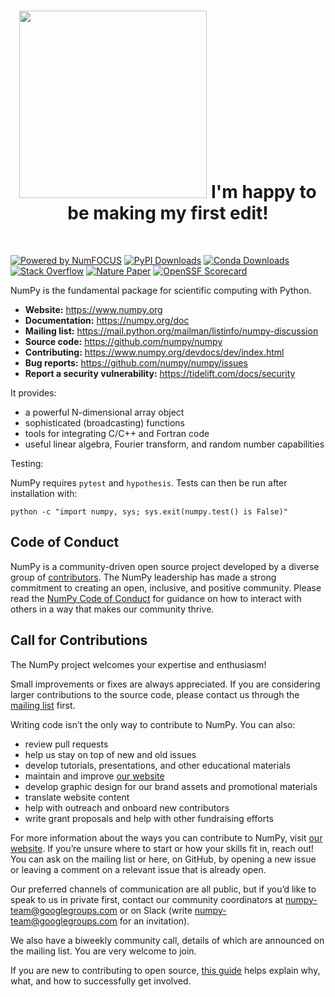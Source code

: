 <h1 align="center">
<img src="https://raw.githubusercontent.com/numpy/numpy/main/branding/logo/primary/numpylogo.svg" width="300">
    I'm happy to be making my first edit!
</h1><br>


[![Powered by NumFOCUS](https://img.shields.io/badge/powered%20by-NumFOCUS-orange.svg?style=flat&colorA=E1523D&colorB=007D8A)](
https://numfocus.org)
[![PyPI Downloads](https://img.shields.io/pypi/dm/numpy.svg?label=PyPI%20downloads)](
https://pypi.org/project/numpy/)
[![Conda Downloads](https://img.shields.io/conda/dn/conda-forge/numpy.svg?label=Conda%20downloads)](
https://anaconda.org/conda-forge/numpy)
[![Stack Overflow](https://img.shields.io/badge/stackoverflow-Ask%20questions-blue.svg)](
https://stackoverflow.com/questions/tagged/numpy)
[![Nature Paper](https://img.shields.io/badge/DOI-10.1038%2Fs41586--020--2649--2-blue)](
https://doi.org/10.1038/s41586-020-2649-2)
[![OpenSSF Scorecard](https://api.securityscorecards.dev/projects/github.com/numpy/numpy/badge)](https://securityscorecards.dev/viewer/?uri=github.com/numpy/numpy)


NumPy is the fundamental package for scientific computing with Python.

- **Website:** https://www.numpy.org
- **Documentation:** https://numpy.org/doc
- **Mailing list:** https://mail.python.org/mailman/listinfo/numpy-discussion
- **Source code:** https://github.com/numpy/numpy
- **Contributing:** https://www.numpy.org/devdocs/dev/index.html
- **Bug reports:** https://github.com/numpy/numpy/issues
- **Report a security vulnerability:** https://tidelift.com/docs/security

It provides:

- a powerful N-dimensional array object
- sophisticated (broadcasting) functions
- tools for integrating C/C++ and Fortran code
- useful linear algebra, Fourier transform, and random number capabilities

Testing:

NumPy requires `pytest` and `hypothesis`.  Tests can then be run after installation with:

    python -c "import numpy, sys; sys.exit(numpy.test() is False)"

Code of Conduct
----------------------

NumPy is a community-driven open source project developed by a diverse group of
[contributors](https://numpy.org/teams/). The NumPy leadership has made a strong
commitment to creating an open, inclusive, and positive community. Please read the
[NumPy Code of Conduct](https://numpy.org/code-of-conduct/) for guidance on how to interact
with others in a way that makes our community thrive.

Call for Contributions
----------------------

The NumPy project welcomes your expertise and enthusiasm!

Small improvements or fixes are always appreciated. If you are considering larger contributions
to the source code, please contact us through the [mailing
list](https://mail.python.org/mailman/listinfo/numpy-discussion) first.

Writing code isn’t the only way to contribute to NumPy. You can also:
- review pull requests
- help us stay on top of new and old issues
- develop tutorials, presentations, and other educational materials
- maintain and improve [our website](https://github.com/numpy/numpy.org)
- develop graphic design for our brand assets and promotional materials
- translate website content
- help with outreach and onboard new contributors
- write grant proposals and help with other fundraising efforts

For more information about the ways you can contribute to NumPy, visit [our website](https://numpy.org/contribute/). 
If you’re unsure where to start or how your skills fit in, reach out! You can
ask on the mailing list or here, on GitHub, by opening a new issue or leaving a
comment on a relevant issue that is already open.

Our preferred channels of communication are all public, but if you’d like to
speak to us in private first, contact our community coordinators at
numpy-team@googlegroups.com or on Slack (write numpy-team@googlegroups.com for
an invitation).

We also have a biweekly community call, details of which are announced on the
mailing list. You are very welcome to join.

If you are new to contributing to open source, [this
guide](https://opensource.guide/how-to-contribute/) helps explain why, what,
and how to successfully get involved.
